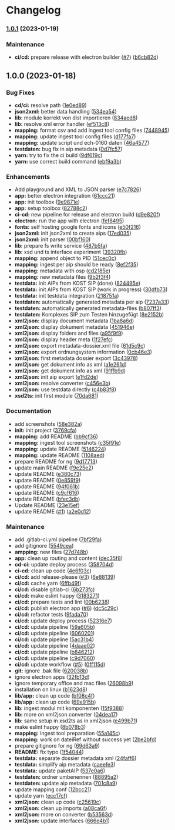 # Changelog

### [1.0.1](https://www.github.com/kilchenmann/eDing/compare/v1.0.0...v1.0.1) (2023-01-19)


### Maintenance

* **ci/cd:** prepare release with electron builder ([#7](https://www.github.com/kilchenmann/eDing/issues/7)) ([b6cb82d](https://www.github.com/kilchenmann/eDing/commit/b6cb82db78155337e0fba4854f7122f42e0f2f9d))

## 1.0.0 (2023-01-18)


### Bug Fixes

* **cd/ci:** resolve path ([1e0ed89](https://www.github.com/kilchenmann/eDing/commit/1e0ed89e287c11ba11347e03a62e3c7fd6544e08))
* **json2xml:** better data handling ([534ea54](https://www.github.com/kilchenmann/eDing/commit/534ea547aafd95614bc6023354898f242f98ca5c))
* **lib:** module korrekt von dist importieren ([834aed8](https://www.github.com/kilchenmann/eDing/commit/834aed869889e754cbf2eb4f05bd73308b8cd78f))
* **lib:** resolve xml error handler ([ef513c8](https://www.github.com/kilchenmann/eDing/commit/ef513c8224f84f749f23ab13f3ecabe085f16f18))
* **mapping:** format csv and add ingest tool config files ([7448945](https://www.github.com/kilchenmann/eDing/commit/7448945d805a020815d01297fabfc0fe3c5423e4))
* **mapping:** update ingest tool config files ([d177fa7](https://www.github.com/kilchenmann/eDing/commit/d177fa718066efb4557dad2ed6bdaef1a546b3d5))
* **mapping:** update script und ech-0160 daten ([46a4577](https://www.github.com/kilchenmann/eDing/commit/46a45772f36c786effb9fd216de36b02c4768f4c))
* **testdaten:** bug fix in aip metadata ([0d7fc57](https://www.github.com/kilchenmann/eDing/commit/0d7fc57eb0c90f9cca08519a73508aa7ad53fefa))
* **yarn:** try to fix the ci build ([9df619c](https://www.github.com/kilchenmann/eDing/commit/9df619c5fb2069ad6c003fcf5df1b7e56703b92a))
* **yarn:** use correct build command ([ebf9a3b](https://www.github.com/kilchenmann/eDing/commit/ebf9a3b05105c69d8d94bf85fe0b3242d1e03891))


### Enhancements

* Add playground and XML to JSON parser ([e7c7826](https://www.github.com/kilchenmann/eDing/commit/e7c78266965cdd91ac6c28d1cfa6d3228f674b85))
* **app:** better electron integration ([61ccc21](https://www.github.com/kilchenmann/eDing/commit/61ccc21e285a3a0c69225b8949520a227706dca5))
* **app:** init toolbox ([9e9871e](https://www.github.com/kilchenmann/eDing/commit/9e9871ed36db98894b930ef916797d5504c1a7bc))
* **app:** setup toolbox ([82788c2](https://www.github.com/kilchenmann/eDing/commit/82788c23494d1f5fffaf361094d7928ad2ad1b8c))
* **ci-cd:** new pipeline for release and electron build ([d9e820f](https://www.github.com/kilchenmann/eDing/commit/d9e820f7a24527a0a4c2bbcc01ae483ee10c483e))
* **electron:** run the app with electron ([fef8495](https://www.github.com/kilchenmann/eDing/commit/fef84951ad0b9cea7a3ade45f86a478ef7c77b14))
* **fonts:** self hosting google fonts and icons ([e50f216](https://www.github.com/kilchenmann/eDing/commit/e50f21610b84afc760c862145831b2fd24afe5a4))
* **json2xml:** init json2xml to create aips ([17ed035](https://www.github.com/kilchenmann/eDing/commit/17ed035c241588734c23d1297d0ae7b4f696a961))
* **json2xml:** init parser ([00bf160](https://www.github.com/kilchenmann/eDing/commit/00bf160343485b353ac697af2dd2054764d8a400))
* **lib:** prepare fs write service ([487b5fa](https://www.github.com/kilchenmann/eDing/commit/487b5faec702c39c96c0d194f89fe2f7aa9e70ef))
* **lib:** xsd und ts interface experiment ([39320fb](https://www.github.com/kilchenmann/eDing/commit/39320fb60f2bd78eb1c07eae4801d71b7a5ba67b))
* **mapping:** append object to PID ([51cec0c](https://www.github.com/kilchenmann/eDing/commit/51cec0c5841bcc5abd543ad89b4aae4b0a52861c))
* **mapping:** ingest per aip should be ready ([8ef2f35](https://www.github.com/kilchenmann/eDing/commit/8ef2f3504596a926007bc907f00fc83d2ba5b9b2))
* **mapping:** metadata with osp ([cd2185e](https://www.github.com/kilchenmann/eDing/commit/cd2185e3b316d4cf9b4e5a8a8e2d7c976dee2a39))
* **mapping:** new metadata files ([9b2f3f4](https://www.github.com/kilchenmann/eDing/commit/9b2f3f40b12f01afaa29db528d5a917eda3b4072))
* **testdata:** init AIPs from KOST SIP (done) ([824495e](https://www.github.com/kilchenmann/eDing/commit/824495e2510409c6e916d53c4e2a869b65e530c7))
* **testdata:** init AIPs from KOST SIP (work in progress) ([30dfb73](https://www.github.com/kilchenmann/eDing/commit/30dfb73056c862e7d4c5e52ded0923bc584c3afe))
* **testdata:** init testdata integration ([218751a](https://www.github.com/kilchenmann/eDing/commit/218751ad85c9d9df37950dd148151e9953b91746))
* **testdaten:** automatically generated metadata per aip ([7237a33](https://www.github.com/kilchenmann/eDing/commit/7237a33fb85af5b17380169b5267c575424e180e))
* **testdaten:** automatically generated metadata-files ([b807ff3](https://www.github.com/kilchenmann/eDing/commit/b807ff36f819d00947de5135c85b7dc5dbf07c57))
* **testdaten:** Komplexes SIP zum Testen hinzugefügt ([8e2152b](https://www.github.com/kilchenmann/eDing/commit/8e2152b8cb7ccd3ae9c74220d124fa5a65b36f23))
* **xml2json:** display document metadata ([1ba8a6d](https://www.github.com/kilchenmann/eDing/commit/1ba8a6d193741718fd6c687b5f5eebb9bc496ba2))
* **xml2json:** display dokument metadata ([451946e](https://www.github.com/kilchenmann/eDing/commit/451946ebdb2b828c65d90095755f499890523b0c))
* **xml2json:** display folders and files ([a95f9f9](https://www.github.com/kilchenmann/eDing/commit/a95f9f9400b9b6ada206c9024590899a22408e67))
* **xml2json:** display header meta ([1f27efc](https://www.github.com/kilchenmann/eDing/commit/1f27efcb72954ef187d86c0b6275bd6c02fa98de))
* **xml2json:** export metadata-dossier.xml file ([61d5c9c](https://www.github.com/kilchenmann/eDing/commit/61d5c9cf62bc1590a5e1ea564b898119342c3f7a))
* **xml2json:** export ordnungsystem information ([0cb46e3](https://www.github.com/kilchenmann/eDing/commit/0cb46e3c3729e233ebdb1dada81889d441a90b3d))
* **xml2json:** first metadata dossier export ([3c43978](https://www.github.com/kilchenmann/eDing/commit/3c43978adced5148cd587f5997eadc5dfc06b31e))
* **xml2json:** get dokument info as xml ([a1e261d](https://www.github.com/kilchenmann/eDing/commit/a1e261dd1eb822fc3090f602aefba9defc1a3be4))
* **xml2json:** get dokument info as xml ([91ffb9d](https://www.github.com/kilchenmann/eDing/commit/91ffb9d395ff83a476d1f820ff371cd3f15798d4))
* **xml2json:** init aip export ([e1fd2de](https://www.github.com/kilchenmann/eDing/commit/e1fd2de5b7191f08ad662c95c71f71bdd5371a85))
* **xml2json:** resolve converter ([c456e3b](https://www.github.com/kilchenmann/eDing/commit/c456e3b27ba195d4f2d553993ffd5b30ec3ce8e1))
* **xml2json:** use testdata directly ([c4b83f8](https://www.github.com/kilchenmann/eDing/commit/c4b83f83b2801bbc62d31fc3b69dd2d9e18adc1c))
* **xsd2ts:** init first module ([70da681](https://www.github.com/kilchenmann/eDing/commit/70da681b75cd65b75699629e5fdd7e0345942e04))


### Documentation

* add screenshots ([58e382a](https://www.github.com/kilchenmann/eDing/commit/58e382af85e2784fe2265a0edca35c7ef5f10a91))
* **init:** init project ([3769cfa](https://www.github.com/kilchenmann/eDing/commit/3769cfadf7f4ad0a51a9436f3fb28ac2762894dc))
* **mapping:** add README ([bb9cf36](https://www.github.com/kilchenmann/eDing/commit/bb9cf36e840dd536fedc9eecaf5e5a46620ba1c6))
* **mapping:** ingest tool screenshots ([c35f91e](https://www.github.com/kilchenmann/eDing/commit/c35f91e42cac3ef8b844d9b6db8ea8bb83352770))
* **mapping:** update README ([5146224](https://www.github.com/kilchenmann/eDing/commit/5146224893e7fa69861487f15ccef509aa8d5619))
* **mapping:** update README ([1108aed](https://www.github.com/kilchenmann/eDing/commit/1108aed562d55d0ea9a5efbebd32a1672cc2f63f))
* prepare README for ng ([9d17713](https://www.github.com/kilchenmann/eDing/commit/9d17713306e76550f552c87118a82a9808539053))
* update main README ([f9e25e2](https://www.github.com/kilchenmann/eDing/commit/f9e25e2997e029282d58bb9a5b06ac6d0fbdaa79))
* update README ([e380c73](https://www.github.com/kilchenmann/eDing/commit/e380c73326e103ccd2d0ab56897c8e7016a7972d))
* update README ([0e859f9](https://www.github.com/kilchenmann/eDing/commit/0e859f9d9bbc865b02a673c18155c041db8f929e))
* update README ([94f061b](https://www.github.com/kilchenmann/eDing/commit/94f061b2520d606630d184cf97d2a2efbc4748de))
* update README ([c9cf616](https://www.github.com/kilchenmann/eDing/commit/c9cf616f48486acd3de1e63ac5bea6434694ffbf))
* update README ([bfec3db](https://www.github.com/kilchenmann/eDing/commit/bfec3db779311aa391335e57db3078cf9f9b27e9))
* Update README ([23e15ef](https://www.github.com/kilchenmann/eDing/commit/23e15efc27fadad8c6ac9b8a244139f524b1b381))
* update README ([#1](https://www.github.com/kilchenmann/eDing/issues/1)) ([a2e0d12](https://www.github.com/kilchenmann/eDing/commit/a2e0d12b25dc0a91ef39b30ba8ca322de8e22b19))


### Maintenance

* add .gitlab-ci.yml pipeline ([7bf29fa](https://www.github.com/kilchenmann/eDing/commit/7bf29fad998b17bdc203cd26ec0a7e92a22b36ae))
* add gitignore ([5549cea](https://www.github.com/kilchenmann/eDing/commit/5549cea7f4173fca19e10daaee5d6c2f1721a8dc))
* **ampping:** new files ([27d748b](https://www.github.com/kilchenmann/eDing/commit/27d748bcb670449955165de9cc6a0bc6a5699700))
* **app:** clean up routing and content ([dec35f8](https://www.github.com/kilchenmann/eDing/commit/dec35f8431f8d0726949ada20b8f47c708e96800))
* **cd-ci:** update deploy process ([358704d](https://www.github.com/kilchenmann/eDing/commit/358704ddd8dd3595ce43c5f2a6825b92b63818ce))
* **ci-cd:** clean up code ([4e6f03c](https://www.github.com/kilchenmann/eDing/commit/4e6f03c1e6c36cda605b9cb56d5ac11cb54a1456))
* **ci/cd:** add release-please ([#3](https://www.github.com/kilchenmann/eDing/issues/3)) ([6e88139](https://www.github.com/kilchenmann/eDing/commit/6e88139efb5e319cb476ffbfa386e0cfaeef3cf1))
* **ci/cd:** cache yarn ([6ffb49f](https://www.github.com/kilchenmann/eDing/commit/6ffb49f8bef5528a86ae31241ade206ad82e7298))
* **ci/cd:** disable gitlab-ci ([6b273fc](https://www.github.com/kilchenmann/eDing/commit/6b273fc1fb4607ae6af81f1afc29fa754863c1bc))
* **ci/cd:** make eslint happy ([3183271](https://www.github.com/kilchenmann/eDing/commit/3183271dab160cf68a5d23364e9057c39f64043d))
* **ci/cd:** prepare tests and lint ([00b6238](https://www.github.com/kilchenmann/eDing/commit/00b6238dbd8b5f8117764553517cfba026420b05))
* **ci/cd:** publish electron app ([#6](https://www.github.com/kilchenmann/eDing/issues/6)) ([dc5c29c](https://www.github.com/kilchenmann/eDing/commit/dc5c29c0dca35eba50f34c63ba5e2db2a2fe9aa7))
* **ci/cd:** refactor tests ([9fada70](https://www.github.com/kilchenmann/eDing/commit/9fada703808d61a49529aa849cdca85d8f31c097))
* **ci/cd:** update deploy process ([52316e7](https://www.github.com/kilchenmann/eDing/commit/52316e76d2838eb1266d9149ad7b1dd1753d1c26))
* **ci/cd:** update pipeline ([59a605b](https://www.github.com/kilchenmann/eDing/commit/59a605b4f5c95d37a55d9773bbcbf4f7efff3844))
* **ci/cd:** update pipeline ([6060201](https://www.github.com/kilchenmann/eDing/commit/6060201d023f7296d6a57abf3bbc717846e183bb))
* **ci/cd:** update pipeline ([5ac31b4](https://www.github.com/kilchenmann/eDing/commit/5ac31b4ddde0e0ba73cddf07ab5d99b80b48b461))
* **ci/cd:** update pipeline ([4daae02](https://www.github.com/kilchenmann/eDing/commit/4daae02646cf19117064ac3307baee445c3d2220))
* **ci/cd:** update pipeline ([b846212](https://www.github.com/kilchenmann/eDing/commit/b84621254829177edea72fd50fb227bf47c5137e))
* **ci/cd:** update pipeline ([c9d7060](https://www.github.com/kilchenmann/eDing/commit/c9d70607f10067a86ff281367b326f3e1149fe28))
* **ci/cd:** update workflow ([#5](https://www.github.com/kilchenmann/eDing/issues/5)) ([0ff115d](https://www.github.com/kilchenmann/eDing/commit/0ff115df9f91007c7d857382790a3f6139f419cc))
* **git:** ignore .bak file ([620038b](https://www.github.com/kilchenmann/eDing/commit/620038bb80ee952a20e39d2efa08cb8d98e502ba))
* ignore electron apps ([32fb13d](https://www.github.com/kilchenmann/eDing/commit/32fb13d8ec3dfe5f4895201c43a3bc74381d1ac0))
* ignore temporary office and mac files ([26098b9](https://www.github.com/kilchenmann/eDing/commit/26098b947eb28a648fb7e141c0171c4c298a88d1))
* installation on linux ([b1623d8](https://www.github.com/kilchenmann/eDing/commit/b1623d80a289cfaefb08329f9494a270359aa85a))
* **lib/app:** clean up code ([bf08c4f](https://www.github.com/kilchenmann/eDing/commit/bf08c4f419bd323ba08b4a300dca21fa0f8e4161))
* **lib/app:** clean up code ([69e915b](https://www.github.com/kilchenmann/eDing/commit/69e915b4d3d2a873e0d6cf996c714d90f5cd771d))
* **lib:** ingest modul mit komponenten ([15f9388](https://www.github.com/kilchenmann/eDing/commit/15f9388798c8632586d3995513629aae9e116a11))
* **lib:** more on xml2json converter ([04dea17](https://www.github.com/kilchenmann/eDing/commit/04dea176979471111d187f8e0c2e39ce016e47d8))
* **lib:** same setup in xsd2ts as in xml2json ([e499b71](https://www.github.com/kilchenmann/eDing/commit/e499b71fd0c94e376a969401b84c5e6ff1b0818d))
* make eslint happy ([8b078b3](https://www.github.com/kilchenmann/eDing/commit/8b078b35b8e40dac58ab1a523fe8d37ad0b12bf7))
* **mapping:** ingest tool preparation ([55a145c](https://www.github.com/kilchenmann/eDing/commit/55a145cb920e16e4af71b841f263735a2d5a1113))
* **mapping:** work on dateiRef without success yet ([2be2bfd](https://www.github.com/kilchenmann/eDing/commit/2be2bfdfd4353ef68cc7ba8c4a3bcb4fdc1d15e6))
* prepare gitignore for ng ([69d63a9](https://www.github.com/kilchenmann/eDing/commit/69d63a9adf679bd0c0f045aca69b8d409a0119c8))
* **README:** fix typo ([1f54044](https://www.github.com/kilchenmann/eDing/commit/1f540443cc953b4c3cc79bd9fadc71b30ef5bb93))
* **testdata:** separate dossier metadata xml ([24faff6](https://www.github.com/kilchenmann/eDing/commit/24faff69987feb0510b81f5c68c7ddf2e684ef52))
* **testdata:** simplify aip metadata ([caeefe3](https://www.github.com/kilchenmann/eDing/commit/caeefe3e8d50b0b010027b9768c3d6adea9fca57))
* **testdata:** update paketAIP ([537e0a6](https://www.github.com/kilchenmann/eDing/commit/537e0a619f33dd52738677b1b07864a73916d319))
* **testdaten:** ordner umbenennen ([88895a2](https://www.github.com/kilchenmann/eDing/commit/88895a26122f2ab9bbccdf938b44d8ff494bc9cd))
* **testdaten:** update aip metadata ([701c8a9](https://www.github.com/kilchenmann/eDing/commit/701c8a9991fdf44cf37e14dddb50352a7e70b07b))
* update mapping conf ([12bcc21](https://www.github.com/kilchenmann/eDing/commit/12bcc214722af3bf08ef0fab44aad22c69dba225))
* update yarn ([ecc17cf](https://www.github.com/kilchenmann/eDing/commit/ecc17cfc010abb3b852720b7890a2c0d28e0c334))
* **xml2json:** clean up code ([c25619c](https://www.github.com/kilchenmann/eDing/commit/c25619ca9f54fc01fa77da659e17ac34df6779fd))
* **xml2json:** clean up imports ([a08ca6f](https://www.github.com/kilchenmann/eDing/commit/a08ca6fd0ca008b2be8c7634b4f7a958bbeaac6f))
* **xml2json:** more on converter ([b53563d](https://www.github.com/kilchenmann/eDing/commit/b53563dc46a1898a2862c87be236d853c026d69e))
* **xml2json:** update interfaces ([666e4b1](https://www.github.com/kilchenmann/eDing/commit/666e4b1139850ccb1ff78041073c2eee41d9c9f2))

